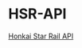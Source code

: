 # HSR-API
<a href="https://hsr-api.vercel.app/api/v1/characters" target="_blank">Honkai Star Rail API</a> <br />

